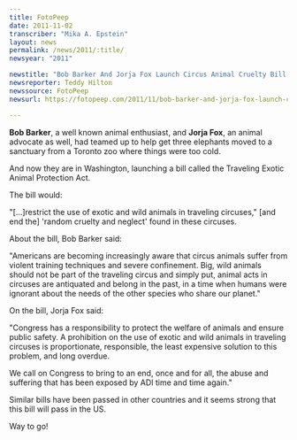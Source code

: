 ```yaml
---
title: FotoPeep
date: 2011-11-02
transcriber: "Mika A. Epstein"
layout: news
permalink: /news/2011/:title/
newsyear: "2011"

newstitle: "Bob Barker And Jorja Fox Launch Circus Animal Cruelty Bill  "
newsreporter: Teddy Hilton
newssource: FotoPeep
newsurl: https://fotopeep.com/2011/11/bob-barker-and-jorja-fox-launch-circus-animal-cruelty-bill/

---
```


**Bob Barker**, a well known animal enthusiast, and **Jorja Fox**, an animal advocate as well, had teamed up to help get three elephants moved to a sanctuary from a Toronto zoo where things were too cold.

And now they are in Washington, launching a bill called the Traveling Exotic Animal Protection Act.

The bill would:

"[...]restrict the use of exotic and wild animals in traveling circuses," [and end the] 'random cruelty and neglect' found in these circuses.

About the bill, Bob Barker said:

"Americans are becoming increasingly aware that circus animals suffer from violent training techniques and severe confinement.
Big, wild animals should not be part of the traveling circus and simply put, animal acts in circuses are antiquated and belong in the past, in a time when humans were ignorant about the needs of the other species who share our planet."

On the bill, Jorja Fox said:

"Congress has a responsibility to protect the welfare of animals and ensure public safety. A prohibition on the use of exotic and wild animals in traveling circuses is proportionate, responsible, the least expensive solution to this problem, and long overdue.

We call on Congress to bring to an end, once and for all, the abuse and suffering that has been exposed by ADI time and time again."

Similar bills have been passed in other countries and it seems strong that this bill will pass in the US.

Way to go!
